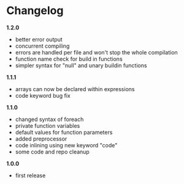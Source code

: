 # Changelog

**1.2.0**

* better error output
* concurrent compiling
* errors are handled per file and won't stop the whole compilation
* function name check for build in functions
* simpler syntax for "null" and unary buildin functions

**1.1.1**

* arrays can now be declared within expressions
* code keyword bug fix

**1.1.0**

* changed syntax of foreach
* private function variables
* default values for function parameters
* added preprocessor
* code inlining using new keyword "code"
* some code and repo cleanup

**1.0.0**

* first release
